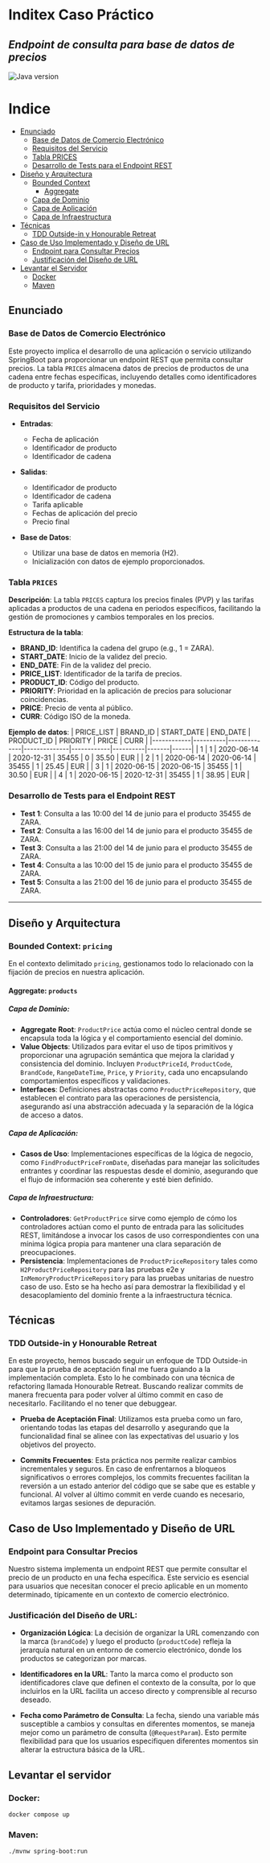 # Inditex Caso Práctico

## _Endpoint de consulta para base de datos de precios_

![Java version](https://img.shields.io/badge/JDK-17%20preview-ED8B00?logo=openjdk&logoColor=white&style=for-the-badge)

# Indice
- [Enunciado](#enunciado)
    - [Base de Datos de Comercio Electrónico](#base-de-datos-de-comercio-electrónico)
    - [Requisitos del Servicio](#requisitos-del-servicio)
    - [Tabla PRICES](#tabla-prices)
    - [Desarrollo de Tests para el Endpoint REST](#desarrollo-de-tests-para-el-endpoint-rest)
- [Diseño y Arquitectura](#diseño-y-arquitectura)
    - [Bounded Context](#bounded-context-pricing)
        - [Aggregate](#aggregate-products)
    - [Capa de Dominio](#capa-de-dominio)
    - [Capa de Aplicación](#capa-de-aplicación)
    - [Capa de Infraestructura](#capa-de-infraestructura)
- [Técnicas](#técnicas)
    - [TDD Outside-in y Honourable Retreat](#tdd-outside-in-y-honourable-retreat)
- [Caso de Uso Implementado y Diseño de URL](#caso-de-uso-implementado-y-diseño-de-url)
    - [Endpoint para Consultar Precios](#endpoint-para-consultar-precios)
    - [Justificación del Diseño de URL](#justificación-del-diseño-de-url)
- [Levantar el Servidor](#levantar-el-servidor)
    - [Docker](#docker)
    - [Maven](#maven)
## Enunciado
### Base de Datos de Comercio Electrónico

Este proyecto implica el desarrollo de una aplicación o servicio utilizando SpringBoot para proporcionar un endpoint REST que permita consultar precios. La tabla `PRICES` almacena datos de precios de productos de una cadena entre fechas específicas, incluyendo detalles como identificadores de producto y tarifa, prioridades y monedas.

### Requisitos del Servicio

- **Entradas**:
    - Fecha de aplicación
    - Identificador de producto
    - Identificador de cadena

- **Salidas**:
    - Identificador de producto
    - Identificador de cadena
    - Tarifa aplicable
    - Fechas de aplicación del precio
    - Precio final

- **Base de Datos**:
    - Utilizar una base de datos en memoria (H2).
    - Inicialización con datos de ejemplo proporcionados.

### Tabla `PRICES`

**Descripción**:
La tabla `PRICES` captura los precios finales (PVP) y las tarifas aplicadas a productos de una cadena en periodos específicos, facilitando la gestión de promociones y cambios temporales en los precios.

**Estructura de la tabla**:
- **BRAND_ID**: Identifica la cadena del grupo (e.g., 1 = ZARA).
- **START_DATE**: Inicio de la validez del precio.
- **END_DATE**: Fin de la validez del precio.
- **PRICE_LIST**: Identificador de la tarifa de precios.
- **PRODUCT_ID**: Código del producto.
- **PRIORITY**: Prioridad en la aplicación de precios para solucionar coincidencias.
- **PRICE**: Precio de venta al público.
- **CURR**: Código ISO de la moneda.

**Ejemplo de datos**:
| PRICE_LIST | BRAND_ID | START_DATE   | END_DATE     | PRODUCT_ID | PRIORITY | PRICE | CURR |
|------------|----------|--------------|--------------|------------|----------|-------|------|
| 1          | 1        | 2020-06-14   | 2020-12-31   | 35455      | 0        | 35.50 | EUR  |
| 2          | 1        | 2020-06-14   | 2020-06-14   | 35455      | 1        | 25.45 | EUR  |
| 3          | 1        | 2020-06-15   | 2020-06-15   | 35455      | 1        | 30.50 | EUR  |
| 4          | 1        | 2020-06-15   | 2020-12-31   | 35455      | 1        | 38.95 | EUR  |

### Desarrollo de Tests para el Endpoint REST

- **Test 1**: Consulta a las 10:00 del 14 de junio para el producto 35455 de ZARA.
- **Test 2**: Consulta a las 16:00 del 14 de junio para el producto 35455 de ZARA.
- **Test 3**: Consulta a las 21:00 del 14 de junio para el producto 35455 de ZARA.
- **Test 4**: Consulta a las 10:00 del 15 de junio para el producto 35455 de ZARA.
- **Test 5**: Consulta a las 21:00 del 16 de junio para el producto 35455 de ZARA.

---

## Diseño y Arquitectura

### Bounded Context: `pricing`
En el contexto delimitado `pricing`, gestionamos todo lo relacionado con la fijación de precios en nuestra aplicación.

#### Aggregate: `products`

##### Capa de Dominio:
- **Aggregate Root**: `ProductPrice` actúa como el núcleo central donde se encapsula toda la lógica y el comportamiento esencial del dominio.
- **Value Objects**: Utilizados para evitar el uso de tipos primitivos y proporcionar una agrupación semántica que mejora la claridad y consistencia del dominio. Incluyen `ProductPriceId`, `ProductCode`, `BrandCode`, `RangeDateTime`, `Price`, y `Priority`, cada uno encapsulando comportamientos específicos y validaciones.
- **Interfaces**: Definiciones abstractas como `ProductPriceRepository`, que establecen el contrato para las operaciones de persistencia, asegurando así una abstracción adecuada y la separación de la lógica de acceso a datos.

##### Capa de Aplicación:
- **Casos de Uso**: Implementaciones específicas de la lógica de negocio, como `FindProductPriceFromDate`, diseñadas para manejar las solicitudes entrantes y coordinar las respuestas desde el dominio, asegurando que el flujo de información sea coherente y esté bien definido.

##### Capa de Infraestructura:
- **Controladores**: `GetProductPrice` sirve como ejemplo de cómo los controladores actúan como el punto de entrada para las solicitudes REST, limitándose a invocar los casos de uso correspondientes con una mínima lógica propia para mantener una clara separación de preocupaciones.
- **Persistencia**: Implementaciones de `ProductPriceRepository` tales como `H2ProductPriceRepository` para las 
  pruebas e2e y `InMemoryProductPriceRepository` para las pruebas unitarias de nuestro caso de uso. Esto se ha hecho así para demostrar la flexibilidad y el desacoplamiento del dominio frente a la infraestructura técnica.

## Técnicas
### TDD Outside-in y Honourable Retreat

En este proyecto, hemos buscado seguir un enfoque de TDD Outside-in para que la prueba de aceptación final me fuera 
guiando a la implementación completa. Esto lo he combinado con una técnica de refactoring llamada Honourable Retreat. Buscando realizar commits de manera frecuenta para poder volver al último commit en caso de necesitarlo. Facilitando el no tener que debuggear.
- **Prueba de Aceptación Final**: Utilizamos esta prueba como un faro, orientando todas las etapas del desarrollo y asegurando que la funcionalidad final se alinee con las expectativas del usuario y los objetivos del proyecto.

- **Commits Frecuentes**: Esta práctica nos permite realizar cambios incrementales y seguros. En caso de enfrentarnos a bloqueos significativos o errores complejos, los commits frecuentes facilitan la reversión a un estado anterior del código que se sabe que es estable y funcional. Al volver al último commit en verde cuando es necesario, evitamos largas sesiones de depuración.

## Caso de Uso Implementado y Diseño de URL
### Endpoint para Consultar Precios

Nuestro sistema implementa un endpoint REST que permite consultar el precio de un producto en una fecha específica. Este servicio es esencial para usuarios que necesitan conocer el precio aplicable en un momento determinado, típicamente en un contexto de comercio electrónico.
### Justificación del Diseño de URL:

- **Organización Lógica**: La decisión de organizar la URL comenzando con la marca (`brandCode`) y luego el producto (`productCode`) refleja la jerarquía natural en un entorno de comercio electrónico, donde los productos se categorizan por marcas.

- **Identificadores en la URL**: Tanto la marca como el producto son identificadores clave que definen el contexto de la consulta, por lo que incluirlos en la URL facilita un acceso directo y comprensible al recurso deseado.

- **Fecha como Parámetro de Consulta**: La fecha, siendo una variable más susceptible a cambios y consultas en diferentes momentos, se maneja mejor como un parámetro de consulta (`@RequestParam`). Esto permite flexibilidad para que los usuarios especifiquen diferentes momentos sin alterar la estructura básica de la URL.
## Levantar el servidor
### Docker:
```
docker compose up
```
### Maven:
```
./mvnw spring-boot:run
```
